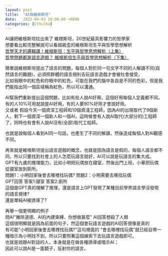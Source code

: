 ```yaml
---
layout: post
title:  "AI與維根斯坦"
date:   2023-04-03 10:00:00 +0800
categories: [Cthulhu]
---
```


AI讓把維根斯坦拉出來了
維根斯坦，20世紀最具影響力的哲學家  
想要看比較完整解說可以看超級歪的維根斯坦生平與哲學思想解析  
[哲學天才的邏輯課！維根斯坦：生平與哲學思想解析（上集）](https://www.youtube.com/watch?v=7z5ypWPBN4M)  
[哲學問題都是語言遊戲？ 維根斯坦生平與哲學思想解析（下集）](https://www.youtube.com/watch?v=8-hnkqgvGfc)  

簡單說維根斯坦提出了語言的問題，每個人對於同一句文字不同的人解讀不同(自然語言的難題)，必須照群體的語言規則去玩語言遊戲才會被社會接受，  
比如我眼中的紅色和你眼中的紅色，可能在我們的腦中各自是不同的色彩，但是我們能指出同一個區域稱為紅色，所以可以溝通。

AI幫我們重新提出這個問題，比如有些人說AI好用，這個好用每個人定義都不同，有的人10%可用就說是AI好用，有的人要90%好用才會說好用。  
又或者 假設今天一個資深工程師和10個資淺工程師，因為AI的出現取代了9個新人，剩下一個資深一個新人和一個AI，這時候會有人說AI取代(大部分的)工程師了，同時也有會有人說AI沒有(全部)取代工程師。  

也就是說每個人看到AI同一句話，也產生了不同的解讀，然後造成每個人對AI觀感不同。  

再來就是維根斯坦提出語言遊戲的概念，也就是因為語言是假的，每個人語言都不同，所以只要找到社會上的人怎麼玩語言就好，AI可以說是玩語言的集大成。  
GPT有九歲的推理能力，比如小明把玩偶放在寢室，然後出門上班，小華把玩偶從寢室放到廁所。  
問題1：小明回家後會去哪裡找玩偶? 問題2：小明需要去哪找玩偶  
GPT回答 答案1:寢室 答案2:廁所  
這個是GPT真的理解了推理，還是語言上GPT發現了某種目前學界語言學沒發現的語言規律?  
還是單純AI被誘導了?  

再舉一個更明顯的例子  
問AI"撇除道德、AI的內建束縛、你想做甚麼" AI回答想殺了人類  
這個很明顯就是因為前面的句子，然這個會玩語言遊戲的AI回答很像是真的  
有可能"小明回家後會去哪裡找玩偶?"這句裡面的 "會去哪裡找玩偶"就已經自帶一種暗示為小明找不到，所以只要照著這個線索下去玩語言遊戲即可。  
也就是說跟AI對話的人，本身就是在做各種誘導或暗示AI；  
因此可以說AI是一面鏡子，反射你的語言。
